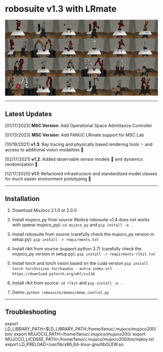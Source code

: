 # robosuite v1.3 with LRmate

![gallery of_environments](docs/images/gallery.png)

-------
## Latest Updates
[01/17/2023] **MSC Version**: Add Operational Space Admittance Controller

[01/13/2023] **MSC Version**: Add FANUC LRmate support for MSC Lab

[10/19/2021] **v1.3**: Ray tracing and physically based rendering tools :sparkles: and access to additional vision modalities 🎥

[02/17/2021] **v1.2**: Added observable sensor models :eyes: and dynamics randomization :game_die:

[12/17/2020] **v1.1**: Refactored infrastructure and standardized model classes for much easier environment prototyping :wrench:

-------
## Installation

1. Download MuJoco 2.1.0 or 2.0.0

2. Install mujoco_py from source (Notice robosuite v1.4 does not works with openai mujoco_py): 
  ```cd mujoco_py``` and  ```pip install -e .```

3. Install robosuite from source (carefully check the mujoco_py version in setup.py): 
  ```pip install -r requirments.txt```

4. Install rlkit from source (support python 3.7) (carefully check the mujoco_py version in setup.py):
  ```pip install -r requirments-rlkit.txt```

5. Install torch and torch vision based on the cuda version
```pip install torch torchvision torchaudio --extra-index-url https://download.pytorch.org/whl/cu116```

6. Install rlkit from source:
  ```cd rlkit``` and ```pip install -e .```

7. Demo: ```python robosuite/demos/demo_control.py```

--------
## Troubleshooting
export LD_LIBRARY_PATH=$LD_LIBRARY_PATH:/home/fanuc/.mujoco/mujoco200/bin/
export MUJOCO_PATH=/home/fanuc/.mujoco/mujoco200/
export MUJOCO_LICENSE_PATH=/home/fanuc/.mujoco/mujoco200/bin/mjkey.txt
export LD_PRELOAD=/usr/lib/x86_64-linux-gnu/libGLEW.so